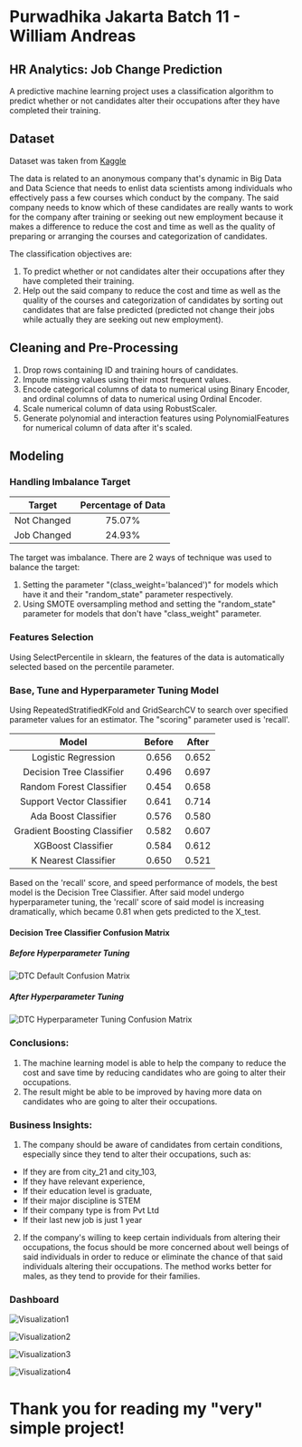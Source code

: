 # Purwadhika Jakarta Batch 11 - William Andreas

## HR Analytics: Job Change Prediction

A predictive machine learning project uses a classification algorithm to predict whether or not candidates alter their occupations after they have completed their training.

## Dataset

Dataset was taken from [Kaggle](https://www.kaggle.com/arashnic/hr-analytics-job-change-of-data-scientists)

The data is related to an anonymous company that's dynamic in Big Data and Data Science that needs to enlist data scientists among individuals who effectively pass a few courses which conduct by the company. The said company needs to know which of these candidates are really wants to work for the company after training or seeking out new employment because it makes a difference to reduce the cost and time as well as the quality of preparing or arranging the courses and categorization of candidates.

The classification objectives are:
1. To predict whether or not candidates alter their occupations after they have completed their training.
2. Help out the said company to reduce the cost and time as well as the quality of the courses and categorization of candidates by sorting out candidates that are false predicted (predicted not change their jobs while actually they are seeking out new employment).

## Cleaning and Pre-Processing

1. Drop rows containing ID and training hours of candidates.
2. Impute missing values using their most frequent values.
3. Encode categorical columns of data to numerical using Binary Encoder, and ordinal columns of data to numerical using Ordinal Encoder.
4. Scale numerical column of data using RobustScaler.
5. Generate polynomial and interaction features using PolynomialFeatures for numerical column of data after it's scaled.

## Modeling

### Handling Imbalance Target

|  Target  | Percentage of Data |
|:-:|:-:|
| Not Changed | 75.07% |
| Job Changed | 24.93% |

The target was imbalance. There are 2 ways of technique was used to balance the target:

1. Setting the parameter "(class_weight='balanced')" for models which have it and their "random_state" parameter respectively.
2. Using SMOTE oversampling method and setting the "random_state" parameter for models that don't have "class_weight" parameter.

### Features Selection

Using SelectPercentile in sklearn, the features of the data is automatically selected based on the percentile parameter.

### Base, Tune and Hyperparameter Tuning Model

Using RepeatedStratifiedKFold and GridSearchCV to search over specified parameter values for an estimator. The "scoring" parameter used is 'recall'.

| Model |  Before  | After |
|:-:|:-:|:-:|
| Logistic Regression | 0.656 | 0.652 |
| Decision Tree Classifier | 0.496 | 0.697 |
| Random Forest Classifier | 0.454 | 0.658 |
| Support Vector Classifier | 0.641 | 0.714 |
| Ada Boost Classifier | 0.576 | 0.580 |
| Gradient Boosting Classifier | 0.582 | 0.607 |
| XGBoost Classifier | 0.584 | 0.612 |
| K Nearest Classifier | 0.650 | 0.521 |

Based on the 'recall' score, and speed performance of models, the best model is the Decision Tree Classifier. After said model undergo hyperparameter tuning, the 'recall' score of said model is increasing dramatically, which became 0.81 when gets predicted to the X_test.

#### Decision Tree Classifier Confusion Matrix

##### Before Hyperparameter Tuning 

![DTC Default Confusion Matrix](./W1lly-Wonka/Prediction-Final-Project/main/Visualizations/DTC%20Default%20Confusion%20Matrix.png "DTC Default Confusion Matrix")

##### After Hyperparameter Tuning

![DTC Hyperparameter Tuning Confusion Matrix](./W1lly-Wonka/Prediction-Final-Project/main/Visualizations/DTC%20Hyperparameter%20Tuniing%20Confusion%20Matrix.png "DTC Hyperparameter Tuning Confusion Matrix")

### Conclusions:

1. The machine learning model is able to help the company to reduce the cost and save time by reducing candidates who are going to alter their occupations.
2. The result might be able to be improved by having more data on candidates who are going to alter their occupations.

### Business Insights:

1. The company should be aware of candidates from certain conditions, especially since they tend to alter their occupations, such as:
* If they are from city_21 and city_103,
* If they have relevant experience,
* If their education level is graduate,
* If their major discipline is STEM
* If their company type is from Pvt Ltd
* If their last new job is just 1 year
2. If the company's willing to keep certain individuals from altering their occupations, the focus should be more concerned about well beings of said individuals in order to reduce or eliminate the chance of that said individuals altering their occupations. The method works better for males, as they tend to provide for their families.


### Dashboard

![Visualization1](./W1lly-Wonka/Prediction-Final-Project/main/Visualizations/employee%20attrition%20performance.png)

![Visualization2](./W1lly-Wonka/Prediction-Final-Project/main/Visualizations/employee%20attrition%20performance(1).png)

![Visualization3](./W1lly-Wonka/Prediction-Final-Project/main/Visualizations/employee%20attrition%20performance(2).png)

![Visualization4](./W1lly-Wonka/Prediction-Final-Project/main/Visualizations/Admission%20Prediction.png)

# Thank you for reading my "very" simple project!
